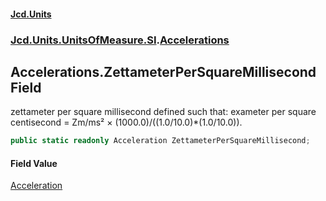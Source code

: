 #### [Jcd.Units](index.md 'index')
### [Jcd.Units.UnitsOfMeasure.SI](Jcd.Units.UnitsOfMeasure.SI.md 'Jcd.Units.UnitsOfMeasure.SI').[Accelerations](Accelerations.md 'Jcd.Units.UnitsOfMeasure.SI.Accelerations')

## Accelerations.ZettameterPerSquareMillisecond Field

zettameter per square millisecond defined such that: exameter per square centisecond = Zm/ms² ×
(1000.0)/((1.0/10.0)*(1.0/10.0)).

```csharp
public static readonly Acceleration ZettameterPerSquareMillisecond;
```

#### Field Value
[Acceleration](Acceleration.md 'Jcd.Units.UnitTypes.Acceleration')